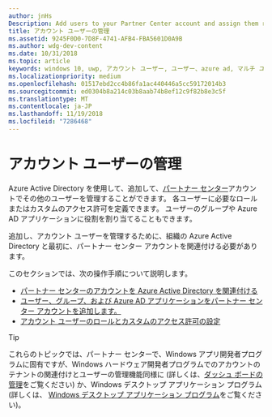 ```yaml
---
author: jnHs
Description: Add users to your Partner Center account and assign them roles with specific permissions.
title: アカウント ユーザーの管理
ms.assetid: 9245F0D0-7D8F-4741-AFB4-FBA5601D0A9B
ms.author: wdg-dev-content
ms.date: 10/31/2018
ms.topic: article
keywords: windows 10, uwp, アカウント ユーザー, ユーザー、azure ad, マルチ ユーザー、複数のユーザーを管理します。
ms.localizationpriority: medium
ms.openlocfilehash: 01517ebd2cc4b86fa1ac440446a5cc59172014b3
ms.sourcegitcommit: ed0304b8a214c03b8aab74b8ef12c9f82b8e3c5f
ms.translationtype: MT
ms.contentlocale: ja-JP
ms.lasthandoff: 11/19/2018
ms.locfileid: "7286468"
---
```

# <a name="manage-account-users"></a>アカウント ユーザーの管理

Azure Active Directory を使用して、追加して、[パートナー センター](https://partner.microsoft.com/dashboard)アカウントでその他のユーザーを管理することができます。 各ユーザーに必要なロールまたはカスタムのアクセス許可を定義できます。 ユーザーのグループや Azure AD アプリケーションに役割を割り当てることもできます。

追加し、アカウント ユーザーを管理するために、組織の Azure Active Directory と最初に、パートナー センター アカウントを関連付ける必要があります。 

このセクションでは、次の操作手順について説明します。

-   [パートナー センターのアカウントを Azure Active Directory を関連付ける](associate-azure-ad-with-dev-center.md)
-   [ユーザー、グループ、および Azure AD アプリケーションをパートナー センター アカウントを追加します。](add-users-groups-and-azure-ad-applications.md)
-   [アカウント ユーザーのロールとカスタムのアクセス許可の設定](set-custom-permissions-for-account-users.md)

> [!TIP]
> これらのトピックでは、パートナー センターで、Windows アプリ開発者プログラムに固有ですが、Windows ハードウェア開発者プログラムでのアカウントのテナントの関連付けとユーザーの管理機能同様に (詳しくは、[ダッシュ ボードの管理](https://docs.microsoft.com/windows-hardware/drivers/dashboard/dashboard-administration)をご覧ください) か、Windows デスクトップ アプリケーション プログラム (詳しくは、 [Windows デスクトップ アプリケーション プログラム](https://docs.microsoft.com/windows/desktop/appxpkg/windows-desktop-application-program#add-and-manage-account-users)をご覧ください)。
